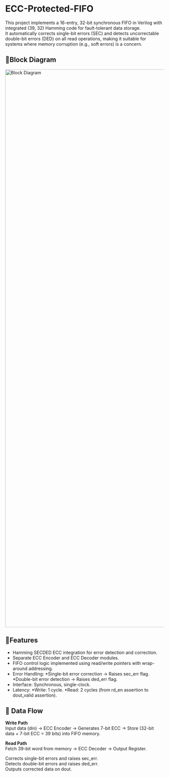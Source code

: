 # ECC-Protected-FIFO
This project implements a 16-entry, 32-bit synchronous FIFO in Verilog with integrated (39, 32) Hamming code for fault-tolerant data storage.\
It automatically corrects single-bit errors (SEC) and detects uncorrectable double-bit errors (DED) on all read operations, making it suitable for systems where memory corruption (e.g., soft errors) is a concern.

## 🔹Block Diagram
<img width="4460" height="1776" alt="Block Diagram" src="https://github.com/user-attachments/assets/de525a3d-2f12-4755-bc9e-0fdede546fc9" />

## 🔹Features
* Hamming SECDED ECC integration for error detection and correction.
* Separate ECC Encoder and ECC Decoder modules.
* FIFO control logic implemented using read/write pointers with wrap-around addressing.
* Error Handling:
  *Single-bit error correction → Raises sec_err flag.
  *Double-bit error detection → Raises ded_err flag.
* Interface: Synchronous, single-clock.
* Latency:
  *Write: 1 cycle.
  *Read: 2 cycles (from rd_en assertion to dout_valid assertion).


## 🔹 Data Flow

**Write Path**  
Input data (din) → ECC Encoder → Generates 7-bit ECC → Store (32-bit data + 7-bit ECC = 39 bits) into FIFO memory.

**Read Path**  
Fetch 39-bit word from memory → ECC Decoder → Output Register.

Corrects single-bit errors and raises sec_err.  
Detects double-bit errors and raises ded_err.  
Outputs corrected data on dout.

